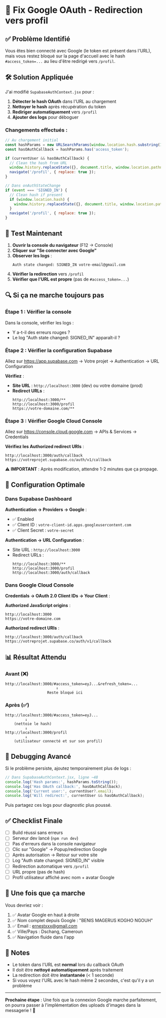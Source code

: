 # 🔧 Fix Google OAuth - Redirection vers profil

## ✅ Problème Identifié

Vous êtes bien connecté avec Google (le token est présent dans l'URL), mais vous restez bloqué sur la page d'accueil avec le hash `#access_token=...` au lieu d'être redirigé vers `/profil`.

## 🛠️ Solution Appliquée

J'ai modifié `SupabaseAuthContext.jsx` pour :

1. **Détecter le hash OAuth** dans l'URL au chargement
2. **Nettoyer le hash** après récupération du token
3. **Rediriger automatiquement** vers `/profil`
4. **Ajouter des logs** pour déboguer

### Changements effectués :

```javascript
// Au chargement initial
const hashParams = new URLSearchParams(window.location.hash.substring(1));
const hasOAuthCallback = hashParams.has('access_token');

if (currentUser && hasOAuthCallback) {
  // Clean the hash from URL
  window.history.replaceState({}, document.title, window.location.pathname);
  navigate('/profil', { replace: true });
}

// Dans onAuthStateChange
if (event === 'SIGNED_IN') {
  // Clean hash if present
  if (window.location.hash) {
    window.history.replaceState({}, document.title, window.location.pathname);
  }
  navigate('/profil', { replace: true });
}
```

## 🧪 Test Maintenant

1. **Ouvrir la console du navigateur** (F12 → Console)
2. **Cliquer sur "Se connecter avec Google"**
3. **Observer les logs** :
   ```
   Auth state changed: SIGNED_IN votre-email@gmail.com
   ```
4. **Vérifier la redirection** vers `/profil`
5. **Vérifier que l'URL est propre** (pas de `#access_token=...`)

## 🔍 Si ça ne marche toujours pas

### Étape 1 : Vérifier la console

Dans la console, vérifier les logs :
- Y a-t-il des erreurs rouges ?
- Le log "Auth state changed: SIGNED_IN" apparaît-il ?

### Étape 2 : Vérifier la configuration Supabase

Allez sur https://app.supabase.com → Votre projet → Authentication → URL Configuration

**Vérifiez** :
- **Site URL** : `http://localhost:3000` (dev) ou votre domaine (prod)
- **Redirect URLs** : 
  ```
  http://localhost:3000/**
  http://localhost:3000/profil
  https://votre-domaine.com/**
  ```

### Étape 3 : Vérifier Google Cloud Console

Allez sur https://console.cloud.google.com → APIs & Services → Credentials

**Vérifiez les Authorized redirect URIs** :
```
http://localhost:3000/auth/callback
https://votreprojet.supabase.co/auth/v1/callback
```

⚠️ **IMPORTANT** : Après modification, attendre 1-2 minutes que ça propage.

## 🎯 Configuration Optimale

### Dans Supabase Dashboard

**Authentication → Providers → Google** :
- ✅ Enabled
- ✅ Client ID : `votre-client-id.apps.googleusercontent.com`
- ✅ Client Secret : `votre-secret`

**Authentication → URL Configuration** :
- Site URL : `http://localhost:3000`
- Redirect URLs :
  ```
  http://localhost:3000/**
  http://localhost:3000/profil
  http://localhost:3000/auth/callback
  ```

### Dans Google Cloud Console

**Credentials → OAuth 2.0 Client IDs → Your Client** :

**Authorized JavaScript origins** :
```
http://localhost:3000
https://votre-domaine.com
```

**Authorized redirect URIs** :
```
http://localhost:3000/auth/callback
https://votreprojet.supabase.co/auth/v1/callback
```

## 📊 Résultat Attendu

### Avant (❌)
```
http://localhost:3000/#access_token=eyJ...&refresh_token=...
                       ↑
                   Reste bloqué ici
```

### Après (✅)
```
http://localhost:3000/#access_token=eyJ...
         ↓
    (nettoie le hash)
         ↓
http://localhost:3000/profil
         ↓
    (utilisateur connecté et sur son profil)
```

## 🐛 Debugging Avancé

Si le problème persiste, ajoutez temporairement plus de logs :

```javascript
// Dans SupabaseAuthContext.jsx, ligne ~48
console.log('Hash params:', hashParams.toString());
console.log('Has OAuth callback:', hasOAuthCallback);
console.log('Current user:', currentUser?.email);
console.log('Will redirect:', currentUser && hasOAuthCallback);
```

Puis partagez ces logs pour diagnostic plus poussé.

## ✅ Checklist Finale

- [ ] Build réussi sans erreurs
- [ ] Serveur dev lancé (`npm run dev`)
- [ ] Pas d'erreurs dans la console navigateur
- [ ] Clic sur "Google" → Popup/redirection Google
- [ ] Après autorisation → Retour sur votre site
- [ ] Log "Auth state changed: SIGNED_IN" visible
- [ ] Redirection automatique vers `/profil`
- [ ] URL propre (pas de hash)
- [ ] Profil utilisateur affiché avec nom + avatar Google

## 🎉 Une fois que ça marche

Vous devriez voir :
1. ✅ Avatar Google en haut à droite
2. ✅ Nom complet depuis Google : "BENIS MAGERUS KOGHO NGOUH"
3. ✅ Email : ernestxxx@gmail.com
4. ✅ Ville/Pays : Dschang, Cameroun
5. ✅ Navigation fluide dans l'app

## 📝 Notes

- Le token dans l'URL est **normal** lors du callback OAuth
- Il doit être **nettoyé automatiquement** après traitement
- La redirection doit être **instantanée** (< 1 seconde)
- Si vous voyez l'URL avec le hash même 2 secondes, c'est qu'il y a un problème

---

**Prochaine étape** : Une fois que la connexion Google marche parfaitement, on pourra passer à l'implémentation des uploads d'images dans la messagerie ! 🚀
